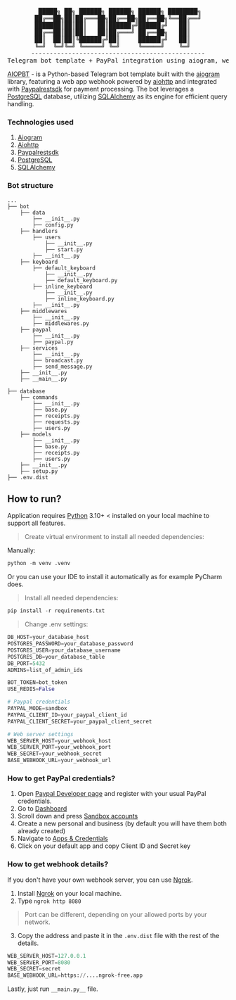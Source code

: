 <div align="center" dir="auto">
<pre>
 █████╗ ██╗ ██████╗ ██████╗ ██████╗ ████████╗
██╔══██╗██║██╔═══██╗██╔══██╗██╔══██╗╚══██╔══╝
███████║██║██║   ██║██████╔╝██████╔╝   ██║   
██╔══██║██║██║   ██║██╔═══╝ ██╔══██╗   ██║   
██║  ██║██║╚██████╔╝██║     ██████╔╝   ██║   
╚═╝  ╚═╝╚═╝ ╚═════╝ ╚═╝     ╚═════╝    ╚═╝   
-----------------------------------------------
Telegram bot template + PayPal integration using aiogram, web app and paypalrestsdk    
</pre>
</div>

[AIOPBT](https://github.com/joludyaster/aiogram-paypal-bot-template) -  is a Python-based Telegram bot template built with the [aiogram](https://docs.aiogram.dev/en/dev-3.x/) library, featuring a web app webhook powered by [aiohttp](https://docs.aiohttp.org/en/stable/) and integrated with [Paypalrestsdk](https://github.com/avidas/rest-api-sdk-python) for payment processing. The bot leverages a [PostgreSQL](https://www.postgresql.org/) database, utilizing [SQLAlchemy](https://www.sqlalchemy.org/) as its engine for efficient query handling.

### Technologies used
1. [Aiogram](https://docs.aiogram.dev/en/dev-3.x/)
2. [Aiohttp](https://docs.aiohttp.org/en/stable/)
3. [Paypalrestsdk](https://github.com/avidas/rest-api-sdk-python)
4. [PostgreSQL](https://www.postgresql.org/)
5. [SQLAlchemy](https://www.sqlalchemy.org/)

### Bot structure

```
...
├── bot
    ├── data
        ├── __init__.py
        ├── config.py
    ├── handlers
        ├── users
            ├── __init__.py
            ├── start.py
        ├── __init__.py
    ├── keyboard
        ├── default_keyboard
            ├── __init__.py
            ├── default_keyboard.py
        ├── inline_keyboard
            ├── __init__.py
            ├── inline_keyboard.py
        ├── __init__.py
    ├── middlewares
        ├── __init__.py
        ├── middlewares.py
    ├── paypal
        ├── __init__.py
        ├── paypal.py
    ├── services
        ├── __init__.py
        ├── broadcast.py
        ├── send_message.py
    ├── __init__.py
    ├── __main__.py

├── database
    ├── commands
        ├── __init__.py
        ├── base.py
        ├── receipts.py
        ├── requests.py
        ├── users.py
    ├── models
        ├── __init__.py
        ├── base.py
        ├── receipts.py
        ├── users.py
    ├── __init__.py
    ├── setup.py
├── .env.dist
```

## How to run?

Application requires [Python](https://www.python.org/downloads/) 3.10+ < installed on your local machine to support all features.

> Create virtual environment to install all needed dependencies:

Manually:

```python
python -m venv .venv
```

Or you can use your IDE to install it automatically as for example PyCharm does.

> Install all needed dependencies:

```python
pip install -r requirements.txt
```

> Change .env settings:

```python
DB_HOST=your_database_host
POSTGRES_PASSWORD=your_database_password
POSTGRES_USER=your_database_username
POSTGRES_DB=your_database_table
DB_PORT=5432
ADMINS=list_of_admin_ids

BOT_TOKEN=bot_token
USE_REDIS=False

# Paypal credentials
PAYPAL_MODE=sandbox
PAYPAL_CLIENT_ID=your_paypal_client_id
PAYPAL_CLIENT_SECRET=your_paypal_client_secret

# Web server settings
WEB_SERVER_HOST=your_webhook_host
WEB_SERVER_PORT=your_webhook_port
WEB_SECRET=your_webhook_secret
BASE_WEBHOOK_URL=your_webhook_url
```

### How to get PayPal credentials?

1. Open [Paypal Developer page](developer.paypal.com) and register with your usual PayPal credentials.
2. Go to [Dashboard](https://developer.paypal.com/dashboard)
3. Scroll down and press [Sandbox accounts](https://developer.paypal.com/dashboard/accounts)
4. Create a new personal and business (by default you will have them both already created)
5. Navigate to [Apps & Credentials](https://developer.paypal.com/dashboard/applications/sandbox)
6. Click on your default app and copy Client ID and Secret key

### How to get webhook details?

If you don't have your own webhook server, you can use [Ngrok](https://ngrok.com/).

1. Install [Ngrok](https://ngrok.com/) on your local machine.
2. Type `ngrok http 8080`

> Port can be different, depending on your allowed ports by your network.

3. Copy the address and paste it in the `.env.dist` file with the rest of the details.

```python
WEB_SERVER_HOST=127.0.0.1
WEB_SERVER_PORT=8080
WEB_SECRET=secret
BASE_WEBHOOK_URL=https://....ngrok-free.app
```

Lastly, just run `__main.py__` file.
